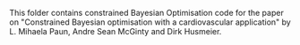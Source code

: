 This folder contains constrained Bayesian Optimisation code for the paper on "Constrained Bayesian optimisation with a cardiovascular application" by L. Mihaela Paun, Andre Sean McGinty and Dirk Husmeier.

